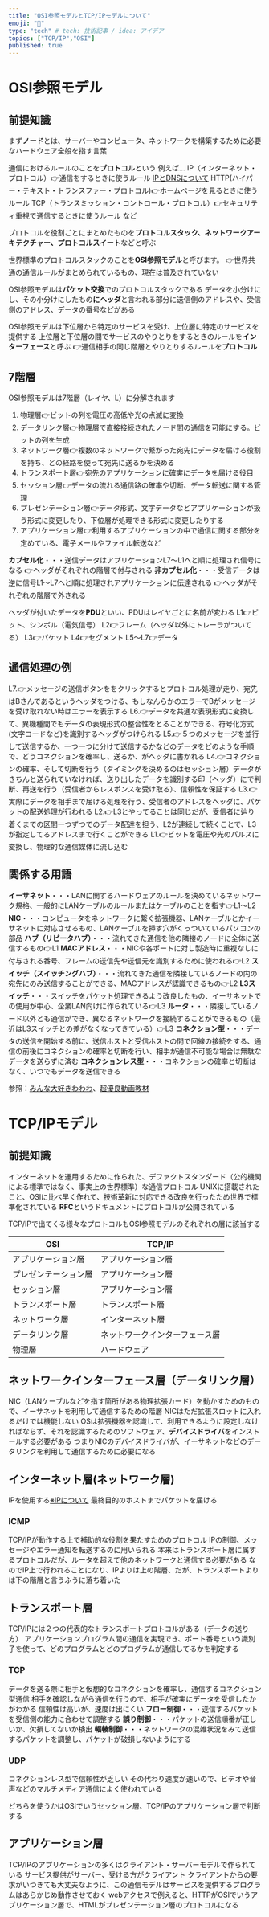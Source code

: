 ```yaml
---
title: "OSI参照モデルとTCP/IPモデルについて"
emoji: "🤖"
type: "tech" # tech: 技術記事 / idea: アイデア
topics: ["TCP/IP","OSI"]
published: true
---
```


# OSI参照モデル
## 前提知識

まず**ノード**とは、サーバーやコンピュータ、ネットワークを構築するために必要なハードウェア全般を指す言葉

通信におけるルールのことを**プロトコル**という
例えば...
IP（インターネット・プロトコル）👉通信をするときに使うルール
[IPとDNSについて](https://zenn.dev/minami_hiroto/articles/6b22d054762b60)
HTTP(ハイパー・テキスト・トランスファー・プロトコル)👉ホームページを見るときに使うルール
TCP（トランスミッション・コントロール・プロトコル）👉セキュリティ重視で通信するときに使うルール
など

プロトコルを役割ごとにまとめたものを**プロトコルスタック、ネットワークアーキテクチャー、プロトコルスイート**などと呼ぶ

世界標準のプロトコルスタックのことを**OSI参照モデル**と呼びます。
👉世界共通の通信ルールがまとめられているもの、現在は普及されていない

OSI参照モデルは**パケット交換**でのプロトコルスタックである
データを小分けにし、その小分けにしたもの**にヘッダ**と言われる部分に送信側のアドレスや、受信側のアドレス、データの番号などがある

OSI参照モデルは下位層から特定のサービスを受け、上位層に特定のサービスを提供する
上位層と下位層の間でサービスのやりとりをするときのルールを**インターフェース**と呼ぶ
👉通信相手の同じ階層とやりとりするルールを**プロトコル**



## 7階層

OSI参照モデルは7階層（レイヤ、L）に分解されます
1. 物理層👉ビットの列を電圧の高低や光の点滅に変換
2. データリンク層👉物理層で直接接続されたノード間の通信を可能にする。ビットの列を生成
3. ネットワーク層👉複数のネットワークで繋がった宛先にデータを届ける役割を持ち、どの経路を使って宛先に送るかを決める
4. トランスポート層👉宛先のアプリケーションに確実にデータを届ける役目
5. セッション層👉データの流れる通信路の確率や切断、データ転送に関する管理
6. プレゼンテーション層👉データ形式、文字データなどアプリケーションが扱う形式に変更したり、下位層が処理できる形式に変更したりする
7. アプリケーション層👉利用するアプリケーションの中で通信に関する部分を定めている、電子メールやファイル転送など

**カプセル化**・・・送信データはアプリケーションL7〜L1へと順に処理され信号になる
👉ヘッダがそれぞれの階層で付与される
**非カプセル化**・・・受信データは逆に信号L1〜L7へと順に処理されアプリケーションに伝達される
👉ヘッダがそれぞれの階層で外される

ヘッダが付いたデータを**PDU**といい、PDUはレイヤごとに名前が変わる
L1👉ビット、シンボル（電気信号）
L2👉フレーム（ヘッダ以外にトレーラがついてる）
L3👉パケット
L4👉セグメント
L5〜L7👉データ

## 通信処理の例
L7.👉メッセージの送信ボタンををクリックするとプロトコル処理が走り、宛先はBさんであるというヘッダをつける、もしなんらかのエラーでBがメッセージを受け取れない時はエラーを表示する
L6.👉データを共通な表現形式に変換して、異機種間でもデータの表現形式の整合性をとることができる、符号化方式(文字コードなど)を識別するヘッダがつけられる
L5.👉５つのメッセージを並行して送信するか、一つ一つに分けて送信するかなどのデータをどのような手順で、どうコネクションを確率し、送るか、がヘッダに書かれる
L4.👉コネクションの確率、そして切断を行う（タイミングを決めるのはセッション層）データがきちんと送られていなければ、送り出したデータを識別する印（ヘッダ）にで判断、再送を行う（受信者からレスポンスを受け取る）、信頼性を保証する
L3.👉実際にデータを相手まで届ける処理を行う、受信者のアドレスをヘッダに、パケットの配送処理が行われる
L2.👉L3とやってることは同じだが、受信者に辿り着くまでの区間一つずつでのデータ配達を担う、L2が連続して続くことで、L3が指定してるアドレスまで行くことができる
L1.👉ビットを電圧や光のパルスに変換し、物理的な通信媒体に流し込む

## 関係する用語

**イーサネット**・・・LANに関するハードウェアのルールを決めているネットワーク規格、一般的にLANケーブルのルールまたはケーブルのことを指す👉L1〜L2
**NIC**・・・コンピュータをネットワークに繋ぐ拡張機器、LANケーブルとかイーサネットに対応させるもの、LANケーブルを挿す穴がくっついているパソコンの部品
**ハブ（リピータハブ）**・・・流れてきた通信を他の隣接のノードに全体に送信するもの👉L1
**MACアドレス**・・・NICや各ポートに対し製造時に重複なしに付与される番号、フレームの送信先や送信元を識別するために使われる👉L2
**スイッチ（スイッチングハブ）**・・・流れてきた通信を隣接しているノードの内の宛先にのみ送信することができる、MACアドレスが認識できるもの👉L2
**L3スイッチ**・・・スイッチをパケット処理できるよう改良したもの、イーサネットでの使用が中心、企業LAN向けに作られている👉L3
**ルータ**・・・隣接しているノード以外とも通信ができ、異なるネットワークを接続することができるもの（最近はL3スイッチとの差がなくなってきている）👉L3
**コネクション型**・・・データの送信を開始する前に、送信ホストと受信ホストの間で回線の接続をする、通信の前後にコネクションの確率と切断を行い、相手が通信不可能な場合は無駄なデータを送らずに済む
**コネクションレス型**・・・コネクションの確率と切断はなく、いつでもデータを送信できる

参照：[みんな大好きわわわ](https://wa3.i-3-i.info/word11.html)、[超優良動画教材](https://www.youtube.com/watch?v=5QHXbxZIUDg)

# TCP/IPモデル
## 前提知識
インターネットを運用するために作られた、デファクトスタンダード（公的機関による標準ではなく、事実上の世界標準）な通信プロトコル
UNIXに搭載されたこと、OSIに比べ早く作れて、技術革新に対応できる改良を行ったため世界で標準化されている
**RFC**というドキュメントにプロトコルが公開されている


TCP/IPで出てくる様々なプロトコルもOSI参照モデルのそれぞれの層に該当する

| OSI | TCP/IP|
| ---- | ---- |
| アプリケーション層 | アプリケーション層 |
| プレゼンテーション層 | アプリケーション層 |
| セッション層 | アプリケーション層 |
| トランスポート層 | トランスポート層 |
| ネットワーク層 | インターネット層 |
| データリンク層 | ネットワークインターフェース層 |
| 物理層 | ハードウェア |

## ネットワークインターフェース層（データリンク層）
NIC（LANケーブルなどを指す箇所がある物理拡張カード）を動かすためのもので、イーサネットを利用して通信するための階層
NICはただ拡張スロットに入れるだけでは機能しない
OSは拡張機器を認識して、利用できるように設定しなければならず、それを認識するためのソフトウェア、**デバイスドライバ**をインストールする必要がある
つまりNICのデバイスドライバが、イーサネットなどのデータリンクを利用して通信するために必要になる

## インターネット層(ネットワーク層)
IPを使用する[※IPについて](https://zenn.dev/minami_hiroto/articles/6b22d054762b60)
最終目的のホストまでパケットを届ける

### ICMP
TCP/IPが動作する上で補助的な役割を果たすためのプロトコル
IPの制御、メッセージやエラー通知を転送するのに用いられる
本来はトランスポート層に属するプロトコルだが、ルータを超えて他のネットワークと通信する必要がある
なのでIP上で行われることになり、IPよりは上の階層、だが、トランスポートよりは下の階層と言うふうに落ち着いた

## トランスポート層
TCP/IPには２つの代表的なトランスポートプロトコルがある（データの送り方）
アプリケーションプログラム間の通信を実現でき、ポート番号という識別子を使って、どのプログラムとどのプログラムが通信してるかを判定する
### TCP
データを送る際に相手と仮想的なコネクションを確率し、通信するコネクション型通信
相手を確認しながら通信を行うので、相手が確実にデータを受信したかがわかる
信頼性は高いが、速度は出にくい
**フロー制御**・・・送信するパケットを受信側の能力に合わせて調整する
**誤り制御**・・・パケットの送信順番が正しいか、欠損してないか検出
**輻輳制御**・・・ネットワークの混雑状況をみて送信するパケットを調整し、パケットが破損しないようにする
### UDP
コネクションレス型で信頼性が乏しい
その代わり速度が速いので、ビデオや音声などのマルチメディア通信によく使われている

どちらを使うかはOSIでいうセッション層、TCP/IPのアプリケーション層で判断する

## アプリケーション層
TCP/IPのアプリケーションの多くはクライアント・サーバーモデルで作られている
サービス提供がサーバー、受ける方がクライアント
クライアントからの要求がいつきても大丈夫なように、この通信モデルはサービスを提供するプログラムはあらかじめ動作させておく
webアクセスで例えると、HTTPがOSIでいうアプリケーション層で、HTMLがプレゼンテーション層のプロトコルになる
